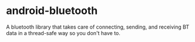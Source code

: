 android-bluetooth
=================

A bluetooth library that takes care of connecting, sending, and receiving BT data in a thread-safe way so you don't have to.
